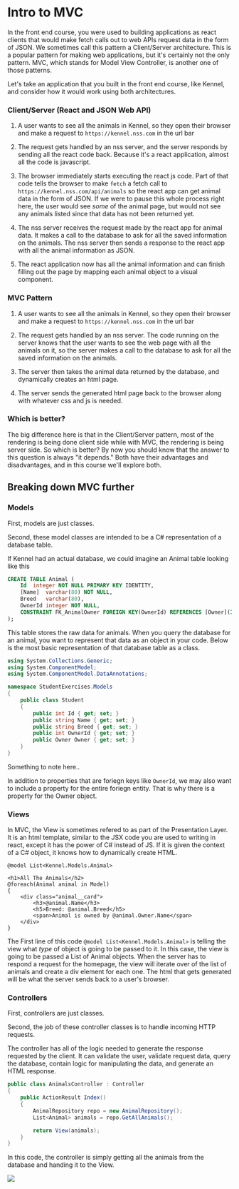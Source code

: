 # Intro to MVC

In the front end course, you were used to building applications as react clients that would make fetch calls out to web APIs request data in the form of JSON.
We sometimes call this pattern a Client/Server architecture. This is a popular pattern for making web applications, but it's certainly not the only pattern.
MVC, which stands for Model View Controller, is another one of those patterns.

Let's take an application that you built in the front end course, like Kennel, and consider how it would work using both architectures.

### Client/Server (React and JSON Web API)
1. A user wants to see all the animals in Kennel, so they open their browser and make a request to `https://kennel.nss.com` in the url bar

1. The request gets handled by an nss server, and the server responds by sending all the react code back. Because it's a react application, almost all the code is javascript.

1. The browser immediately starts executing the react js code. Part of that code tells the browser to make `fetch` a fetch call to `https://kennel.nss.com/api/animals` so the react app can get animal data in the form of JSON. If we were to pause this whole process right here, the user would see _some_ of the animal page, but would not see any animals listed since that data has not been returned yet.

1. The nss server receives the request made by the react app for animal data. It makes a call to the database to ask for all the saved information on the animals. The nss server then sends a response to the react app with all the animal information as JSON.

1. The react application now has all the animal information and can finish filling out the page by mapping each animal object to a visual component.


### MVC Pattern

1. A user wants to see all the animals in Kennel, so they open their browser and make a request to `https://kennel.nss.com` in the url bar

1. The request gets handled by an nss server. The code running on the server knows that the user wants to see the web page with all the animals on it, so the server makes a call to the database to ask for all the saved information on the animals.

1. The server then takes the animal data returned by the database, and dynamically creates an html page.

1. The server sends the generated html page back to the browser along with whatever css and js is needed.

### Which is better?
The big difference here is that in the Client/Server pattern, most of the rendering is being done client side while with MVC, the rendering is being server side.
So which is better? By now you should know that the answer to this question is always "it depends." Both have their advantages and disadvantages, and in this course we'll explore both.


## Breaking down MVC further

### Models

First, models are just classes.

Second, these model classes are intended to be a C# representation of a database table.

If Kennel had an actual database, we could imagine an Animal table looking like this

```sql
CREATE TABLE Animal (
    Id	integer NOT NULL PRIMARY KEY IDENTITY,
    [Name]	varchar(80) NOT NULL,
    Breed	varchar(80),
    OwnerId	integer NOT NULL,
    CONSTRAINT FK_AnimalOwner FOREIGN KEY(OwnerId) REFERENCES [Owner](Id)
);
```

This table stores the raw data for animals. When you query the database for an animal, you want to represent that data as an object in your code. Below is the most basic representation of that database table as a class.


```cs
using System.Collections.Generic;
using System.ComponentModel;
using System.ComponentModel.DataAnnotations;

namespace StudentExercises.Models
{
    public class Student
    {
        public int Id { get; set; }
        public string Name { get; set; }
        public string Breed { get; set; }
        public int OwnerId { get; set; }
        public Owner Owner { get; set; }
    }
}
```

Something to note here.. 

In addition to properties that are foriegn keys like `OwnerId`, we may also want to include a property for the entire foriegn entity. That is why there is a property for the Owner object.

### Views

In MVC, the View is sometimes refered to as part of the Presentation Layer. It is an html template, similar to the JSX code you are used to writing in react, except it has the power of C# instead of JS. If it is given the context of a C# object, it knows how to dynamically create HTML.

```html+razor
@model List<Kennel.Models.Animal>

<h1>All The Animals</h2>
@foreach(Animal animal in Model)
{
    <div class="animal__card">
        <h3>@animal.Name</h3>
        <h5>Breed: @animal.Breed</h5>
        <span>Animal is owned by @animal.Owner.Name</span>
    </div>
}
```

The First line of this code `@model List<Kennel.Models.Animal>` is telling the view what _type_ of object is going to be passed to it. In this case, the view is going to be passed a List of Animal objects. When the server has to respond a request for the homepage, the view will iterate over of the list of animals and create a div element for each one. The html that gets generated will be what the server sends back to a user's browser.

### Controllers

First, controllers are just classes.

Second, the job of these controller classes is to handle incoming HTTP requests. 

The controller has all of the logic needed to generate the  response requested by the client. It can validate the user, validate request data, query the database, contain logic for manipulating the data, and generate an HTML response.

```csharp
public class AnimalsController : Controller
{
    public ActionResult Index()
    {
        AnimalRepository repo = new AnimalRepository();
        List<Animal> animals = repo.GetAllAnimals();

        return View(animals);
    }
}
```

In this code, the controller is simply getting all the animals from the database and handing it to the View. 



![](./images/asp-net-workflow.png)
